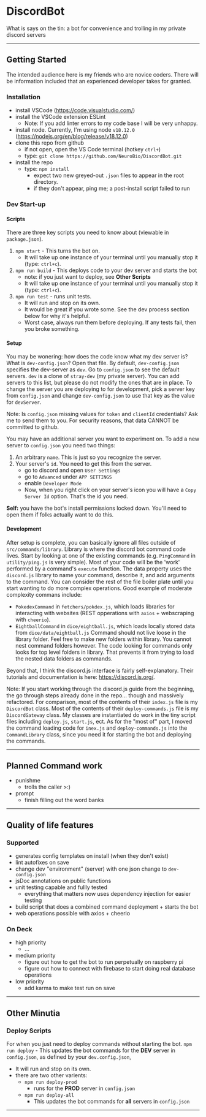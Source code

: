 # DiscordBot
What is says on the tin: a bot for convenience and trolling in my private discord servers

---

## Getting Started
The intended audience here is my friends who are novice coders.  There will be information included that an experienced developer takes for granted.


### Installation
- install VSCode (https://code.visualstudio.com/)
- install the VSCode extension ESLint
	- Note: If you add linter errors to my code base I will be very unhappy.
- install node.  Currently, I'm using node `v18.12.0` (https://nodejs.org/en/blog/release/v18.12.0)
- clone this repo from github
	- if not open, open the VS Code terminal (hotkey `ctrl+`)
	- type: `git clone https://github.com/NeuroBio/DiscordBot.git`
- install the repo
	- type: `npm install`
		- expect two new greyed-out `.json` files to appear in the root directory.
		- if they don't appear, ping me; a post-install script failed to run

### Dev Start-up
#### Scripts
There are three key scripts you need to know about (viewable in `package.json`).
1. `npm start` - This turns the bot on.
	- It will take up one instance of your terminal until you manually stop it (type: `ctrl+c`).
2. `npm run build` - This deploys code to your dev server and starts the bot
	- note: if you just want to deploy, see **Other Scripts**
	- It will take up one instance of your terminal until you manually stop it (type: `ctrl+c`).
3. `npm run test` -  runs unit tests.
	- It will run and stop on its own.
	- It would be great if you wrote some.  See the dev process section below for why it's helpful.
	- Worst case, always run them before deploying.  If any tests fail, then you broke something.
	

#### Setup
You may be wonering: how does the code know what my dev server is?  What is `dev-config.json`?  Open that file.  By default, `dev-config.json` specifies the dev-server as `dev`.  Go to `config.json` to see the default servers.  `dev` is a clone of `stray-dev` (my private server).  You can add servers to this list, but please do not modify the ones that are in place.  To change the server you are deploying to for development, pick a server key from `config.json` and change `dev-config.json` to use that key as the value for `devServer`.

Note: Is `config.json` missing values for `token` and `clientId` credentials?  Ask me to send them to you.  For security reasons, that data CANNOT be committed to github.

You may have an additional server you want to experiment on.  To add a new server to `config.json` you need two things:
1. An arbitrary `name`.  This is just so you recognize the server.
2. Your server's `id`.  You need to get this from the server.
	- go to discord and open `User Settings`
	- go to `Advanced` under `APP SETTINGS`
	- enable `Developer Mode`
	- Now, when you right click on your server's icon you will have a `Copy Server Id` option.  That's the id you need.

**Self:** you have the bot's install permissions locked down.  You'll need to open them if folks actually want to do this.

#### Development
After setup is complete, you can basically ignore all files outside of `src/commands/library`.  Library is where the discord bot command code lives.  Start by looking at one of the existing commands (e.g. `PingCommand` in `utility/ping.js` is very simple).  Most of your code will be the 'work' performed by a command's `execute` function.  The data property uses the `discord.js` library to name your command, describe it, and add arguments to the command.  You can consider the rest of the file boiler plate until you start wanting to do more complex operations.  Good example of moderate complexity commans include:
- `PokedexCommand` in `fetchers/pokdex.js`, which loads libraries for interacting with websites (REST opperations with `axios` + webscraping with `cheerio`).
- `EightballCommand` in `dice/eightball.js`, which loads locally stored data from `dice/data/eightball.js`
Command should not live loose in the library folder.  Feel free to make new folders within library.  You cannot nest command folders however.  The code looking for commands only looks for top level folders in library.  That prevents it from trying to load the nested data folders as commands.

Beyond that, I think the discord.js interface is fairly self-explanatory.  Their tutorials and documentation is here: https://discord.js.org/.

Note: If you start working through the discord.js guide from the beginning, the go through steps already done in the repo... though and massively refactored.  For comparison, most of the contents of their `index.js` file is my `DiscordBot` class.  Most of the contents of their `deploy-commands.js` file is my `DiscordGateway` class.  My classes are instantiated do work in the tiny script files including `deploy.js`, `start.js`, ect.  As for the "most of" part, I moved the command loading code for `inex.js` and `deploy-commands.js` into the `CommandLibrary` class, since you need it for starting the bot and deploying the commands.


---

## Planned Command work
- punishme
	- trolls the caller >:)
- prompt
	- finish filling out the word banks

---

## Quality of life features
### Supported
- generates config templates on install (when they don't exist)
- lint autofixes on save
- change dev "environment" (server) with one json change to `dev-config.json`
- jsDoc annotations on public functions
- unit testing capable and fullly tested
	- everything that matters now uses dependency injection for easier testing
- build script that does a combined command deployment + starts the bot
- web operations possible with axios + cheerio

### On Deck
- high priority
	- ...
- medium priority
	- figure out how to get the bot to run perpetually on raspberry pi
	- figure out how to connect with firebase to start doing real database operations
- low priority
	- add karma to make test run on save

---

## Other Minutia
### Deploy Scripts
For when you just need to deploy commands without starting the bot.
`npm run deploy` - This updates the bot commands for the **DEV** server in `config.json`, as defined by your `dev.config.json`,
- It will run and stop on its own.
- there are two other varients:
	- `npm run deploy-prod`
		-  runs for the **PROD** server in `config.json`
	- `npm run deploy-all`
		- This updates the bot commands for **all** servers in `config.json`

---